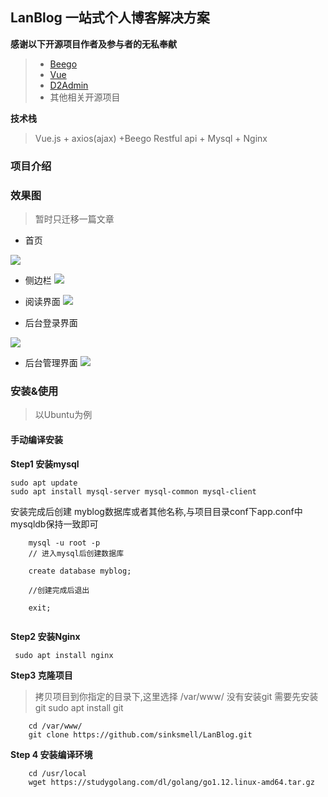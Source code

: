 ## LanBlog 一站式个人博客解决方案
**感谢以下开源项目作者及参与者的无私奉献**
> * [Beego](https://github.com/astaxie/beego/)
> * [Vue](https://github.com/vuejs/vue)
> * [D2Admin](https://github.com/d2-projects/d2-admin)
> * 其他相关开源项目

**技术栈**
> Vue.js + axios(ajax) +Beego Restful api + Mysql + Nginx

### **项目介绍**

### 效果图
> 暂时只迁移一篇文章

* 首页

![](https://i.loli.net/2019/02/28/5c77f2090412a.png)
* 侧边栏
![](https://i.loli.net/2019/02/28/5c77f2401504d.png)

* 阅读界面
![](https://i.loli.net/2019/02/28/5c77f2752fd85.png)

* 后台登录界面

![](https://i.loli.net/2019/02/28/5c77f4a302bd3.png)

* 后台管理界面
![](https://i.loli.net/2019/02/28/5c7773fb63702.png)


### 安装&使用
> 以Ubuntu为例

#### 手动编译安装
**Step1 安装mysql**

```shell
sudo apt update
sudo apt install mysql-server mysql-common mysql-client
```
安装完成后创建 myblog数据库或者其他名称,与项目目录conf下app.conf中mysqldb保持一致即可

``` shell
	mysql -u root -p
	// 进入mysql后创建数据库
	
	create database myblog;
	
	//创建完成后退出
	
	exit;
	
``` 

**Step2 安装Nginx**

``` shell
 sudo apt install nginx
```

**Step3 克隆项目**
> 拷贝项目到你指定的目录下,这里选择 /var/www/
> 没有安装git 需要先安装git  sudo apt install git

``` 
	cd /var/www/
	git clone https://github.com/sinksmell/LanBlog.git
```
**Step 4 安装编译环境**

```
	cd /usr/local
	wget https://studygolang.com/dl/golang/go1.12.linux-amd64.tar.gz
	
``` 
